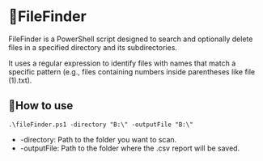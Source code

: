 # 📁FileFinder
FileFinder is a PowerShell script designed to search and optionally delete files in a specified directory and its subdirectories.

It uses a regular expression to identify files with names that match a specific pattern (e.g., files containing numbers inside parentheses like file (1).txt).

## 🧪How to use
```
.\fileFinder.ps1 -directory "B:\" -outputFile "B:\"
```
- -directory: Path to the folder you want to scan.
- -outputFile: Path to the folder where the .csv report will be saved.
